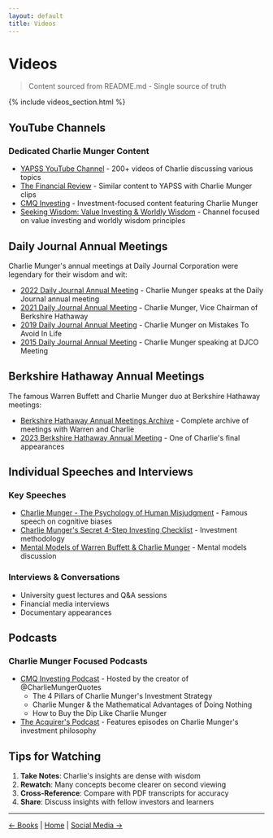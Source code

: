 ```yaml
---
layout: default
title: Videos
---
```


# Videos

> Content sourced from README.md - Single source of truth

{% include videos_section.html %}

## YouTube Channels

### Dedicated Charlie Munger Content
- [YAPSS YouTube Channel](https://www.youtube.com/c/YAPSS) - 200+ videos of Charlie discussing various topics
- [The Financial Review](https://www.youtube.com/channel/UCeeFWotVllcSp_vbDzTpFDg) - Similar content to YAPSS with Charlie Munger clips
- [CMQ Investing](https://www.youtube.com/channel/UCQoQom7_1lZjOgU8D6trdBA) - Investment-focused content featuring Charlie Munger
- [Seeking Wisdom: Value Investing & Worldly Wisdom](https://www.youtube.com/@worldly-wisdom-yt) - Channel focused on value investing and worldly wisdom principles

## Daily Journal Annual Meetings

Charlie Munger's annual meetings at Daily Journal Corporation were legendary for their wisdom and wit:

- [2022 Daily Journal Annual Meeting](https://www.youtube.com/watch?v=8RxLj9OVqLo) - Charlie Munger speaks at the Daily Journal annual meeting
- [2021 Daily Journal Annual Meeting](https://www.youtube.com/watch?v=Pp4CvjNw-9Y) - Charlie Munger, Vice Chairman of Berkshire Hathaway
- [2019 Daily Journal Annual Meeting](https://www.youtube.com/watch?v=Pqftm3o5RdQ) - Charlie Munger on Mistakes To Avoid In Life
- [2015 Daily Journal Annual Meeting](https://www.youtube.com/watch?v=GcWYv6vy80Y) - Charlie Munger speaking at DJCO Meeting

## Berkshire Hathaway Annual Meetings

The famous Warren Buffett and Charlie Munger duo at Berkshire Hathaway meetings:

- [Berkshire Hathaway Annual Meetings Archive](https://buffett.cnbc.com/warren-buffett-archive/) - Complete archive of meetings with Warren and Charlie
- [2023 Berkshire Hathaway Annual Meeting](https://www.youtube.com/results?search_query=berkshire+hathaway+2023+annual+meeting) - One of Charlie's final appearances

## Individual Speeches and Interviews

### Key Speeches
- [Charlie Munger - The Psychology of Human Misjudgment](https://www.youtube.com/watch?v=AKxE4RlCgjY) - Famous speech on cognitive biases
- [Charlie Munger's Secret 4-Step Investing Checklist](https://www.youtube.com/watch?v=e5OAxlI4J14) - Investment methodology
- [Mental Models of Warren Buffett & Charlie Munger](https://www.youtube.com/watch?v=bWaHNa89qME) - Mental models discussion

### Interviews & Conversations
- University guest lectures and Q&A sessions
- Financial media interviews
- Documentary appearances

## Podcasts

### Charlie Munger Focused Podcasts
- [CMQ Investing Podcast](https://podcasts.apple.com/podcast/cmq-investing/id1234567890) - Hosted by the creator of @CharlieMungerQuotes
  - The 4 Pillars of Charlie Munger's Investment Strategy
  - Charlie Munger & the Mathematical Advantages of Doing Nothing
  - How to Buy the Dip Like Charlie Munger
- [The Acquirer's Podcast](https://acquirersmultiple.com/podcast/) - Features episodes on Charlie Munger's investment philosophy

## Tips for Watching

1. **Take Notes**: Charlie's insights are dense with wisdom
2. **Rewatch**: Many concepts become clearer on second viewing
3. **Cross-Reference**: Compare with PDF transcripts for accuracy
4. **Share**: Discuss insights with fellow investors and learners

---

<p class="center">
  <a href="books.html">← Books</a> | 
  <a href="index.html">Home</a> | 
  <a href="social.html">Social Media →</a>
</p>
